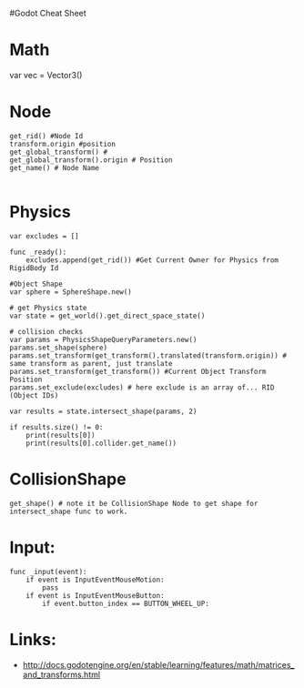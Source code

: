 #Godot Cheat Sheet


# Math
var vec = Vector3()

# Node

```
get_rid() #Node Id
transform.origin #position
get_global_transform() # 
get_global_transform().origin # Position
get_name() # Node Name


```

# Physics
```
var excludes = []

func _ready():
    excludes.append(get_rid()) #Get Current Owner for Physics from RigidBody Id

#Object Shape
var sphere = SphereShape.new()

# get Physics state
var state = get_world().get_direct_space_state()

# collision checks
var params = PhysicsShapeQueryParameters.new()
params.set_shape(sphere)
params.set_transform(get_transform().translated(transform.origin)) # same transform as parent, just translate
params.set_transform(get_transform()) #Current Object Transform Position
params.set_exclude(excludes) # here exclude is an array of... RID (Object IDs)

var results = state.intersect_shape(params, 2)

if results.size() != 0:
    print(results[0])
    print(results[0].collider.get_name())

```

# CollisionShape
```
get_shape() # note it be CollisionShape Node to get shape for intersect_shape func to work.
```





# Input:


```
func _input(event):
    if event is InputEventMouseMotion:
        pass
    if event is InputEventMouseButton:
        if event.button_index == BUTTON_WHEEL_UP:

```

# Links:
 * http://docs.godotengine.org/en/stable/learning/features/math/matrices_and_transforms.html